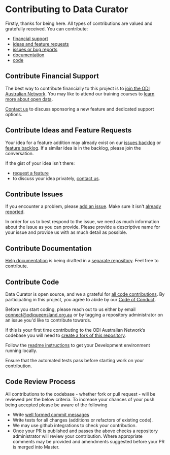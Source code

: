 # Contributing to Data Curator

Firstly, thanks for being here. All types of contributions are valued and gratefully received. You can contribute:

- [financial support](#contribute-financial-support)
- [ideas and feature requests](#contribute-ideas-and-feature-requests)
- [issues or bug reports](#contribute-issues)
- [documentation](#contribute-documentation)
- [code](#contribute-code)

## Contribute Financial Support

The best way to contribute financially to this project is to [join the ODI Australian Network](https://theodi.org.au/).  You may like to attend our training courses to [learn more about open data](https://theodi.org.au/events-learning/).

[Contact us](https://theodi.org.au/contact/) to discuss sponsoring a new feature and dedicated support options.

## Contribute Ideas and Feature Requests

Your idea for a feature addition may already exist on our [issues backlog](https://github.com/ODIQueensland/data-curator/issues) or [feature backlog](https://app.cucumber.pro/projects/data-curator/search/branch/develop?q=%40backlog). If a similar idea is in the backlog, please join the conversation.

If the gist of your idea isn't there:
- [request a feature](https://github.com/ODIQueensland/data-curator/issues/new?template=feature-request.md&labels=f:Feature-request&milestone=6&assignee=Stephen-Gates)
- to discuss your idea privately, [contact us](https://theodi.org.au/contact/).

## Contribute Issues

If you encounter a problem, please [add an issue](https://github.com/ODIQueensland/data-curator/issues/new?template=bug.md&labels=problem:Bug&assignee=Stephen-Gates). Make sure it isn't [already reported](https://github.com/ODIQueensland/data-curator/issues).

In order for us to best respond to the issue, we need as much information about the issue as you can provide. Please provide a descriptive name for your issue and provide us with as much detail as possible.

## Contribute Documentation

[Help documentation](https://odiqueensland.github.io/data-curator-help/) is being drafted in a [separate repository](https://github.com/ODIQueensland/data-curator-help). Feel free to contribute.

## Contribute Code
Data Curator is open source, and we a grateful for [all code contributions](https://github.com/ODIQueensland/data-curator/graphs/contributors). By participating in this project, you agree to abide by our [Code of Conduct](https://github.com/ODIQueensland/data-curator/blob/master/.github/CODE_OF_CONDUCT.md).

Before you start coding, please reach out to us either by email  [connect@odiqueensland.org.au](mailto:connect@odiqueensland.org.au) or by tagging a repository administrator on an issue you'd like to contribute towards.

If this is your first time contributing to the ODI Australian Network’s codebase you will need to [create a fork of this repository](https://help.github.com/articles/fork-a-repo/).

Follow the [readme instructions](https://github.com/ODIQueensland/data-curator#development) to get your Development environment running locally.

Ensure that the automated tests pass before starting work on your contribution.

## Code Review Process

All contributions to the codebase - whether fork or pull request - will be reviewed per the below criteria.
To increase your chances of your push being accepted please be aware of the following
- Write [well formed commit messages](http://tbaggery.com/2008/04/19/a-note-about-git-commit-messages.html)
- Write tests for all changes (additions or refactors of existing code).
- We may use github integrations to check your contribution.
- Once your PR is published and passes the above checks a repository administrator will review your contribution. Where appropriate comments may be provided and amendments suggested before your PR is merged into Master.
